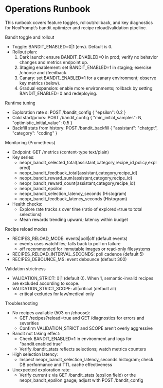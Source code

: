 # Operations Runbook

This runbook covers feature toggles, rollout/rollback, and key diagnostics for NeoPrompt’s bandit optimizer and recipe reload/validation pipeline.

Bandit toggle and rollout
- Toggle: BANDIT_ENABLED=0|1 (env). Default is 0.
- Rollout plan:
  1) Dark launch: ensure BANDIT_ENABLED=0 in prod; verify no behavior changes and metrics endpoint up.
  2) Staging enablement: set BANDIT_ENABLED=1 in staging; exercise /choose and /feedback.
  3) Canary: set BANDIT_ENABLED=1 for a canary environment; observe key metrics (below).
  4) Gradual expansion: enable more environments; rollback by setting BANDIT_ENABLED=0 and redeploying.

Runtime tuning
- Exploration rate ε: POST /bandit_config { "epsilon": 0.2 }
- Cold start/priors: POST /bandit_config { "min_initial_samples": N, "optimistic_initial_value": 0.5 }
- Backfill stats from history: POST /bandit_backfill { "assistant": "chatgpt", "category": "coding" }

Monitoring (Prometheus)
- Endpoint: GET /metrics (content-type text/plain)
- Key series:
  - neopr_bandit_selected_total{assistant,category,recipe_id,policy,explored}
  - neopr_bandit_feedback_total{assistant,category,recipe_id}
  - neopr_bandit_reward_sum{assistant,category,recipe_id}
  - neopr_bandit_reward_count{assistant,category,recipe_id}
  - neopr_bandit_epsilon
  - neopr_bandit_selection_latency_seconds (Histogram)
  - neopr_bandit_feedback_latency_seconds (Histogram)
- Health checks:
  - Explore rate tracks ε over time (ratio of explored=true to total selections)
  - Mean rewards trending upward; latency within budget

Recipe reload modes
- RECIPES_RELOAD_MODE: events|poll|off (default events)
  - events uses watchfiles; falls back to poll on failure
  - off recommended for immutable images or read-only filesystems
- RECIPES_RELOAD_INTERVAL_SECONDS: poll cadence (default 5)
- RECIPES_DEBOUNCE_MS: event debounce (default 300)

Validation strictness
- VALIDATION_STRICT: 0|1 (default 0). When 1, semantic-invalid recipes are excluded according to scope.
- VALIDATION_STRICT_SCOPE: all|critical (default all)
  - critical excludes for law/medical only

Troubleshooting
- No recipes available (503 on /choose):
  - GET /recipes?reload=true and GET /diagnostics for errors and severities
  - Confirm VALIDATION_STRICT and SCOPE aren’t overly aggressive
- Bandit not taking effect:
  - Check BANDIT_ENABLED=1 in environment and logs for "bandit.enabled true"
  - Verify /bandit_stats reflects selections; watch metrics counters
- High selection latency:
  - Inspect neopr_bandit_selection_latency_seconds histogram; check DB performance and TTL cache effectiveness
- Unexpected exploration rate:
  - Verify current ε via GET /bandit_stats (epsilon field) or the neopr_bandit_epsilon gauge; adjust with POST /bandit_config
